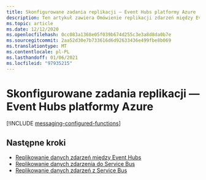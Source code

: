 ```yaml
---
title: Skonfigurowane zadania replikacji — Event Hubs platformy Azure | Microsoft Docs
description: Ten artykuł zawiera Omówienie replikacji zdarzeń między Event Hubs
ms.topic: article
ms.date: 12/12/2020
ms.openlocfilehash: 0cc083a1368e05f039b674d255c3e3a8d8da0b7e
ms.sourcegitcommit: 2aa52d30e7b733616d6d92633436e499fbe8b069
ms.translationtype: MT
ms.contentlocale: pl-PL
ms.lasthandoff: 01/06/2021
ms.locfileid: "97935215"
---
```

# <a name="configured-replication-tasks---azure-event-hubs"></a>Skonfigurowane zadania replikacji — Event Hubs platformy Azure

[!INCLUDE [messaging-configured-functions](../../includes/messaging-configured-functions.md)]

## <a name="next-steps"></a>Następne kroki

* [Replikowanie danych zdarzeń między Event Hubs](https://github.com/Azure-Samples/azure-messaging-replication-dotnet/tree/main/functions/config/EventHubCopy)
* [Replikowanie danych zdarzenia do Service Bus](https://github.com/Azure-Samples/azure-messaging-replication-dotnet/tree/main/functions/config/EventHubCopyToServiceBus)
* [Replikowanie danych zdarzeń z Service Bus](https://github.com/Azure-Samples/azure-messaging-replication-dotnet/tree/main/functions/config/ServiceBusCopyToEventHub)
